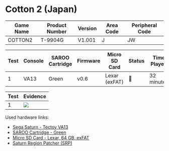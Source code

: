 # Cotton 2 (Japan)

| Game Name | Product Number | Version | Area Code | Peripheral Code |
| --------- | -------------- | ------- | --------- | --------------- |
| COTTON2   | T-9904G        | V1.001  | J         | JW              |

| Test | Console | SAROO Cartridge | Firmware | Micro SD Card | Status | Time Played |
| ---- | ------- | --------------- | -------- | ------------- | ------ | ----------- |
| 1    | VA13    | Green           | v0.6     | Lexar (exFAT) | :100:  | 32 minutes  |

| Test | Evidence                                                                                         |
| ---- | ------------------------------------------------------------------------------------------------ |
| 1    | [![](https://img.youtube.com/vi/VFgGgto-JDI/0.jpg)](https://www.youtube.com/watch?v=VFgGgto-JDI) |

Used hardware links:

- [Sega Saturn - Tectoy VA13](../../../../Info/Consoles/VA13/README.md)
- [SAROO Cartridge - Green](../../../../Info/Cartridges/RetroGameParadiseStore/1.32F/README.md)
- [Micro SD Card - Lexar, 64 GB, exFAT](../../../../Info/SdCards/Lexar/64GB/exfat/README.md)
- [Saturn Region Patcher (SRP)](https://segaxtreme.net/resources/saturn-region-patcher.81/download)
